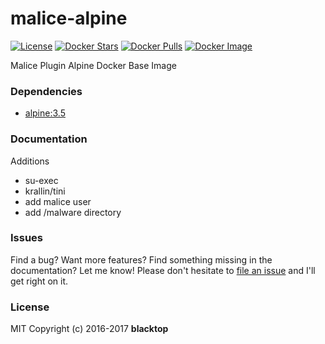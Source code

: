 malice-alpine
=============

[![License](http://img.shields.io/:license-mit-blue.svg)](http://doge.mit-license.org) [![Docker Stars](https://img.shields.io/docker/stars/malice/alpine.svg)](https://hub.docker.com/r/malice/alpine/) [![Docker Pulls](https://img.shields.io/docker/pulls/malice/alpine.svg)](https://hub.docker.com/r/malice/alpine/) [![Docker Image](https://img.shields.io/badge/docker%20image-4.04MB-blue.svg)](https://hub.docker.com/r/malice/alpine/)

Malice Plugin Alpine Docker Base Image

### Dependencies

-	[alpine:3.5](https://index.docker.io/_/alpine/)

### Documentation

Additions  
 - su-exec
 - krallin/tini  
 - add malice user  
 - add /malware directory

### Issues

Find a bug? Want more features? Find something missing in the documentation? Let me know! Please don't hesitate to [file an issue](https://github.com/maliceio/malice-alpine/issues/new) and I'll get right on it.

### License

MIT Copyright (c) 2016-2017 **blacktop**
